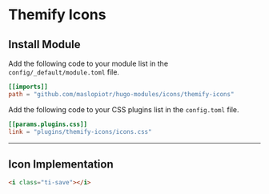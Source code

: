 # Themify Icons

## Install Module

Add the following code to your module list in the `config/_default/module.toml` file.

```toml
[[imports]]
path = "github.com/maslopiotr/hugo-modules/icons/themify-icons"
```

Add the following code to your CSS plugins list in the `config.toml` file.

```toml
[[params.plugins.css]]
link = "plugins/themify-icons/icons.css"
```

<hr>

## Icon Implementation

```html
<i class="ti-save"></i>
```
